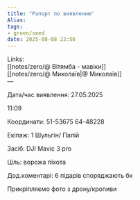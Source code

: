 ```yaml
---
title: "Рапорт по виявленню"
Alias: 
tags:
- green/seed
date: 2025-08-08 22:56
---
```

Links:  
[[notes/zero/@ Вітямба - мавіки]]  
[[notes/zero/@ Миколаїв|@ Миколаїв]]  
—

  

Дата/час виявлення: 27.05.2025

11:09

Координати: 51-53675 64-48228

Екіпаж: 1 Шульгін/ Палій

Засіб: DJI Mavic 3 pro

Ціль: ворожа піхота

Дод.коментарі: 6 підарів споряджають бк

Прикріпляємо фото з дрону/кропиви